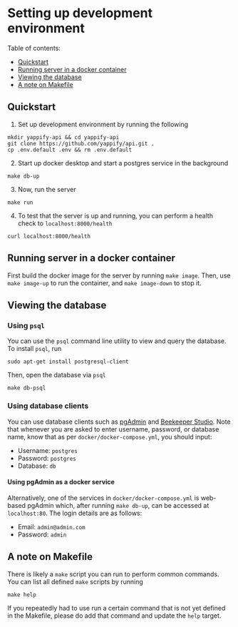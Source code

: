 # Setting up development environment

Table of contents:
- [Quickstart](#quickstart)
- [Running server in a docker container](#running-server-in-a-docker-container)
- [Viewing the database](#viewing-the-database)
- [A note on Makefile](#a-note-on-makefile)

## Quickstart

1. Set up development environment by running the following
```
mkdir yappify-api && cd yappify-api
git clone https://github.com/yappify/api.git .
cp .env.default .env && rm .env.default
```

2. Start up docker desktop and start a postgres service in the background
```
make db-up
```

3. Now, run the server
```
make run
```

4. To test that the server is up and running, you can perform a health check to `localhost:8000/health`
```
curl localhost:8000/health
```

## Running server in a docker container

First build the docker image for the server by running `make image`. Then, use `make image-up` to run the container, and `make image-down` to stop it.

## Viewing the database

### Using `psql`

You can use the `psql` command line utility to view and query the database. To install `psql`, run
```
sudo apt-get install postgresql-client
```

Then, open the database via `psql`
```
make db-psql
```

### Using database clients

You can use database clients such as [pgAdmin](https://www.pgadmin.org/download/) and [Beekeeper Studio](https://www.beekeeperstudio.io/get-community). Note that whenever you are asked to enter username, password, or database name, know that as per `docker/docker-compose.yml`, you should input:

- Username: `postgres`
- Password: `postgres`
- Database: `db`

#### Using pgAdmin as a docker service

Alternatively, one of the services in `docker/docker-compose.yml` is web-based pgAdmin which, after running `make db-up`, can be accessed at `localhost:80`. The login details are as follows:

- Email: `admin@admin.com`
- Password: `admin`

## A note on Makefile

There is likely a `make` script you can run to perform common commands. You can list all defined `make` scripts by running
```
make help
```

If you repeatedly had to use run a certain command that is not yet defined in the Makefile, please do add that command and update the `help` target.
